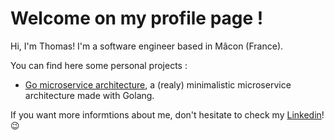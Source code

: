 # Welcome on my profile page !

Hi, I'm Thomas! I'm a software engineer based in Mâcon (France).

You can find here some personal projects :

* [Go microservice architecture](https://github.com/Thomas-PEYROT/go-microservices-architecture), a (realy) minimalistic microservice architecture made with Golang.

If you want more informtions about me, don't hesitate to check my [Linkedin](https://www.linkedin.com/in/thomas-peyrot-1455a21a2/)! :wink: